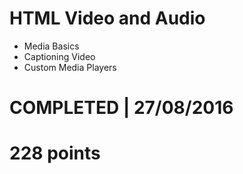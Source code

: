 # HTML Video and Audio
- Media Basics
- Captioning Video
- Custom Media Players

# COMPLETED | 27/08/2016
# 228 points
